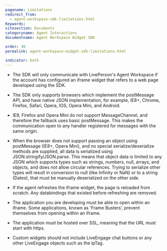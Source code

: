 ```yaml
---
pagename: Limitations
redirect_from:
  - agent-workspace-sdk-limitations.html
Keywords:
sitesection: Documents
categoryname: Agent Interactions
documentname: Agent Workspace Widget SDK

order: 30
permalink: agent-workspace-widget-sdk-limitations.html

indicator: both
---
```


- The SDK will only communicate with LivePerson's Agent Workspace if the account has configured an iframe widget that refers to a web page developed using the SDK.

- The SDK only supports browsers which implement the postMessage API, and have native JSON implementation, for example, IE8+, Chrome, Firefox, Safari, Opera, IOS, Opera Mini, and Android.

- IE9, Firefox and Opera Mini do not support MessageChannel, and therefore the fallback uses basic postMessage. This makes the communication open to any handler registered for messages with the same origin.

- When the browser does not support passing an object using postMessage (IE8+, Opera Mini), and no special serialize/deserialize methods are supplied, all data is serialized using JSON.stringify/JSON.parse. This means that object data is limited to any JSON which supports types such as strings, numbers, null, arrays, and objects, and does not allow circular references. Trying to serialize other types will result in conversion to null (like Infinity or NaN) or to a string (Dates), that must be manually deserialized on the other side.

- If the agent refreshes the iframe widget, the page is reloaded from scratch. Any databindings that existed before refreshing are removed.

- The application you are developing must be able to open within an iframe. Some applications, known as 'Frame Busters’, prevent themselves from opening within an iframe.

- The application must be hosted over SSL, meaning that the URL must start with https.

- Custom widgets should not include LiveEngage chat buttons or any other LiveEngage objects such as the lpTag.
